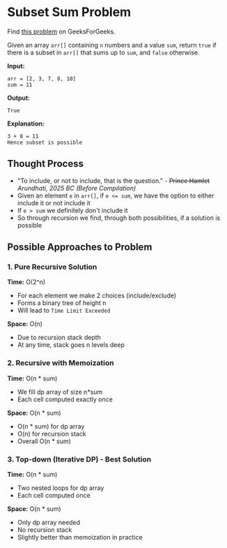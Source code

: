 # Subset Sum Problem

Find [this problem](https://www.geeksforgeeks.org/problems/subset-sum-problem-1611555638/1) on GeeksForGeeks.

Given an array `arr[]` containing `n` numbers and a value `sum`, return `true` if there is a subset in `arr[]` that sums up to `sum`, and `false` otherwise.

**Input:**
```
arr = [2, 3, 7, 8, 10]
sum = 11
```

**Output:**
```
True
```
**Explanation:**
```
3 + 8 = 11
Hence subset is possible
```

## Thought Process

- "To include, or not to include, that is the question." - ~~Prince Hamlet~~ _Arundhati, 2025 BC (Before Compilation)_
- Given an element `e` in `arr[]`, if `e <= sum`, we have the option to either include it or not include it
- If `e > sum` we definitely don't include it
- So through recursion we find, through both possibilities, if a solution is possible

## Possible Approaches to Problem

### 1. Pure Recursive Solution
**Time:** O(2^n)
- For each element we make 2 choices (include/exclude)
- Forms a binary tree of height n
- Will lead to `Time Limit Exceeded`

**Space:** O(n)

- Due to recursion stack depth
- At any time, stack goes n levels deep

### 2. Recursive with Memoization
**Time:** O(n * sum)
- We fill dp array of size n*sum
- Each cell computed exactly once

**Space:** O(n * sum)
- O(n * sum) for dp array
- O(n) for recursion stack
- Overall O(n * sum)

### 3. **Top-down (Iterative DP)** - Best Solution
**Time:** O(n * sum)
- Two nested loops for dp array
- Each cell computed once

**Space:** O(n * sum)
- Only dp array needed
- No recursion stack
- Slightly better than memoization in practice
